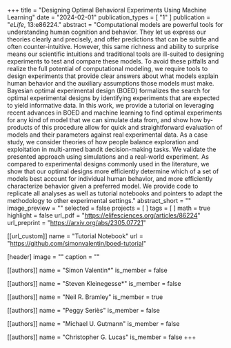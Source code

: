 +++
title = "Designing Optimal Behavioral Experiments Using Machine Learning"
date = "2024-02-01"
publication_types = [ "1" ]
publication = "_eLife_, 13:e86224."
abstract = "Computational models are powerful tools for understanding human cognition and behavior. They let us express our theories clearly and precisely, and offer predictions that can be subtle and often counter-intuitive. However, this same richness and ability to surprise means our scientific intuitions and traditional tools are ill-suited to designing experiments to test and compare these models. To avoid these pitfalls and realize the full potential of computational modeling, we require tools to design experiments that provide clear answers about what models explain human behavior and the auxiliary assumptions those models must make. Bayesian optimal experimental design (BOED) formalizes the search for optimal experimental designs by identifying experiments that are expected to yield informative data. In this work, we provide a tutorial on leveraging recent advances in BOED and machine learning to find optimal experiments for any kind of model that we can simulate data from, and show how by-products of this procedure allow for quick and straightforward evaluation of models and their parameters against real experimental data. As a case study, we consider theories of how people balance exploration and exploitation in multi-armed bandit decision-making tasks. We validate the presented approach using simulations and a real-world experiment. As compared to experimental designs commonly used in the literature, we show that our optimal designs more efficiently determine which of a set of models best account for individual human behavior, and more efficiently characterize behavior given a preferred model. We provide code to replicate all analyses as well as tutorial notebooks and pointers to adapt the methodology to other experimental settings."
abstract_short = ""
image_preview = ""
selected = false
projects = [ ]
tags = [ ]
math = true
highlight = false
url_pdf = "https://elifesciences.org/articles/86224"
url_preprint = "https://arxiv.org/abs/2305.07721"

[[url_custom]]
name = "Tutorial Notebook"
url = "https://github.com/simonvalentin/boed-tutorial"

[header]
image = ""
caption = ""

[[authors]]
name = "Simon Valentin*"
is_member = false

[[authors]]
name = "Steven Kleinegesse*"
is_member = false

[[authors]]
name = "Neil R. Bramley"
is_member = true

[[authors]]
name = "Peggy Seriès"
is_member = false

[[authors]]
name = "Michael U. Gutmann"
is_member = false

[[authors]]
name = "Christopher G. Lucas"
is_member = false
+++


